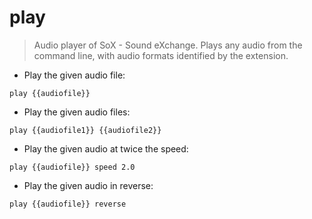 # play

> Audio player of SoX - Sound eXchange.
> Plays any audio from the command line, with audio formats identified by the extension.

- Play the given audio file:

`play {{audiofile}}`

- Play the given audio files:

`play {{audiofile1}} {{audiofile2}}`

- Play the given audio at twice the speed:

`play {{audiofile}} speed 2.0`

- Play the given audio in reverse:

`play {{audiofile}} reverse`
